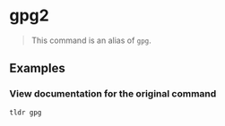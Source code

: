 # gpg2

> This command is an alias of `gpg`.

## Examples

### View documentation for the original command

```bash
tldr gpg
```
